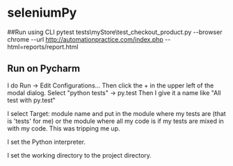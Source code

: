 # seleniumPy

##Run using CLI 
pytest tests\myStore\test_checkout_product.py --browser chrome --url http://automationpractice.com/index.php --html=reports/report.html

## Run on Pycharm 
I do Run -> Edit Configurations... Then click the + in the upper left of the modal dialog. Select "python tests" -> py.test Then I give it a name like "All test with py.test"

I select Target: module name and put in the module where my tests are (that is 'tests' for me) or the module where all my code is if my tests are mixed in with my code. This was tripping me up.

I set the Python interpreter.

I set the working directory to the project directory.